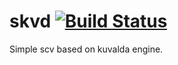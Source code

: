 # skvd [![Build Status](https://travis-ci.org/kvd-scm/skvd.svg?branch=master)](https://travis-ci.org/kvd-scm/skvd)

 Simple scv based on kuvalda engine.